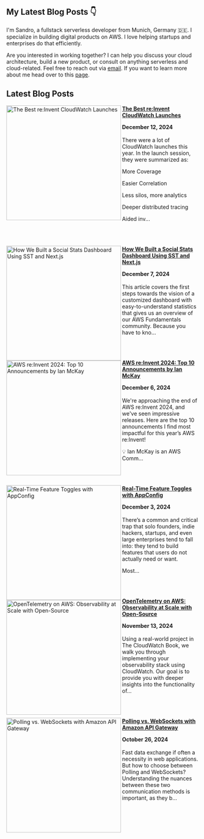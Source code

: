 ## My Latest Blog Posts 👇

 I'm Sandro, a fullstack serverless developer from Munich, Germany 🇩🇪. I specialize in building digital products on AWS. I love helping startups and enterprises do that efficiently.

 Are you interested in working together? I can help you discuss your cloud architecture, build a new product, or consult on anything serverless and cloud-related. Feel free to reach out via [email](mailto:alessandro.volpicella@gmail.com). If you want to learn more about me head over to this [page](https://sandrovolpicella.com).


## Latest Blog Posts


<!-- HASHNODE_BLOG:START -->
<p align="left"><a href="https://blog.awsfundamentals.com/the-best-reinvent-cloudwatch-launches" title="The Best re:Invent CloudWatch Launches"><img src="https://cdn.hashnode.com/res/hashnode/image/upload/v1733987106176/f48d088f-fb85-44d7-b3d8-70334979a116.png" alt="The Best re:Invent CloudWatch Launches" width="300px" align="left" /></a><a href="https://blog.awsfundamentals.com/the-best-reinvent-cloudwatch-launches" title="The Best re:Invent CloudWatch Launches"><strong>The Best re:Invent CloudWatch Launches</strong></a><div><strong>December 12, 2024</strong></div><br/>There were a lot of CloudWatch launches this year. In the launch session, they were summarized as:

More Coverage

Easier Correlation

Less silos, more analytics

Deeper distributed tracing

Aided inv...</p><br/><br/>

<p align="left"><a href="https://blog.awsfundamentals.com/social-stats-dashboard-sst-nextjs" title="How We Built a Social Stats Dashboard Using SST and Next.js"><img src="https://cdn.hashnode.com/res/hashnode/image/upload/v1733316931953/efab4a1d-4b26-4485-a5de-49037fc459a6.png" alt="How We Built a Social Stats Dashboard Using SST and Next.js" width="300px" align="left" /></a><a href="https://blog.awsfundamentals.com/social-stats-dashboard-sst-nextjs" title="How We Built a Social Stats Dashboard Using SST and Next.js"><strong>How We Built a Social Stats Dashboard Using SST and Next.js</strong></a><div><strong>December 7, 2024</strong></div><br/>This article covers the first steps towards the vision of a customized dashboard with easy-to-understand statistics that gives us an overview of our AWS Fundamentals community. Because you have to kno...</p><br/><br/>

<p align="left"><a href="https://blog.awsfundamentals.com/aws-reinvent-2024" title="AWS re:Invent 2024: Top 10 Announcements by Ian McKay"><img src="https://cdn.hashnode.com/res/hashnode/image/upload/v1733489465244/b01a8786-522f-4b6e-baa1-033823334147.png" alt="AWS re:Invent 2024: Top 10 Announcements by Ian McKay" width="300px" align="left" /></a><a href="https://blog.awsfundamentals.com/aws-reinvent-2024" title="AWS re:Invent 2024: Top 10 Announcements by Ian McKay"><strong>AWS re:Invent 2024: Top 10 Announcements by Ian McKay</strong></a><div><strong>December 6, 2024</strong></div><br/>We're approaching the end of AWS re:Invent 2024, and we've seen impressive releases. Here are the top 10 announcements I find most impactful for this year’s AWS re:Invent!

💡
Ian McKay is an AWS Comm...</p><br/><br/>

<p align="left"><a href="https://blog.awsfundamentals.com/feature-toggles-with-appconfig" title="Real-Time Feature Toggles with AppConfig"><img src="https://cdn.hashnode.com/res/hashnode/image/upload/v1733050261914/c999039b-011f-4d08-a9e5-a3e5ac33f282.png" alt="Real-Time Feature Toggles with AppConfig" width="300px" align="left" /></a><a href="https://blog.awsfundamentals.com/feature-toggles-with-appconfig" title="Real-Time Feature Toggles with AppConfig"><strong>Real-Time Feature Toggles with AppConfig</strong></a><div><strong>December 3, 2024</strong></div><br/>There’s a common and critical trap that solo founders, indie hackers, startups, and even large enterprises tend to fall into: they tend to build features that users do not actually need or want.

Most...</p><br/><br/>

<p align="left"><a href="https://blog.awsfundamentals.com/opentelemetry-on-aws" title="OpenTelemetry on AWS: Observability at Scale with Open-Source"><img src="https://cdn.hashnode.com/res/hashnode/image/upload/v1731490458521/2b2c32ad-7e44-44ac-8159-a9fbf13bc5bd.png" alt="OpenTelemetry on AWS: Observability at Scale with Open-Source" width="300px" align="left" /></a><a href="https://blog.awsfundamentals.com/opentelemetry-on-aws" title="OpenTelemetry on AWS: Observability at Scale with Open-Source"><strong>OpenTelemetry on AWS: Observability at Scale with Open-Source</strong></a><div><strong>November 13, 2024</strong></div><br/>Using a real-world project in The CloudWatch Book, we walk you through implementing your observability stack using CloudWatch. Our goal is to provide you with deeper insights into the functionality of...</p><br/><br/>

<p align="left"><a href="https://blog.awsfundamentals.com/polling-vs-websockets-with-amazon-api-gateway" title="Polling vs. WebSockets with Amazon API Gateway"><img src="https://cdn.hashnode.com/res/hashnode/image/upload/v1729833164111/bbde6c0b-dc07-4e45-b00a-7ab1056b9d10.png" alt="Polling vs. WebSockets with Amazon API Gateway" width="300px" align="left" /></a><a href="https://blog.awsfundamentals.com/polling-vs-websockets-with-amazon-api-gateway" title="Polling vs. WebSockets with Amazon API Gateway"><strong>Polling vs. WebSockets with Amazon API Gateway</strong></a><div><strong>October 26, 2024</strong></div><br/>Fast data exchange if often a necessity in web applications. But how to choose between Polling and WebSockets? Understanding the nuances between these two communication methods is important, as they b...</p><br/><br/>


<!-- HASHNODE_BLOG:END -->
